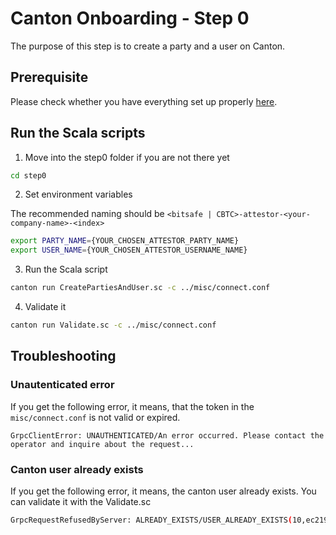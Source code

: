 # Canton Onboarding - Step 0

The purpose of this step is to create a party and a user on Canton.

## Prerequisite

Please check whether you have everything set up properly [here](../misc/README.md).

## Run the Scala scripts

1. Move into the step0 folder if you are not there yet

```bash
cd step0
```

2. Set environment variables

The recommended naming should be `<bitsafe | CBTC>-attestor-<your-company-name>-<index>`

```bash
export PARTY_NAME={YOUR_CHOSEN_ATTESTOR_PARTY_NAME}
export USER_NAME={YOUR_CHOSEN_ATTESTOR_USERNAME_NAME}
```

3. Run the Scala script

```bash
canton run CreatePartiesAndUser.sc -c ../misc/connect.conf
```

4. Validate it

```bash
canton run Validate.sc -c ../misc/connect.conf
```

## Troubleshooting

### Unautenticated error

If you get the following error, it means, that the token in the `misc/connect.conf` is not valid or expired.

```
GrpcClientError: UNAUTHENTICATED/An error occurred. Please contact the operator and inquire about the request...
```

### Canton user already exists

If you get the following error, it means, the canton user already exists. You can validate it with the Validate.sc

```bash
GrpcRequestRefusedByServer: ALREADY_EXISTS/USER_ALREADY_EXISTS(10,ec21963e): creating user failed, as user "..." already exists
```